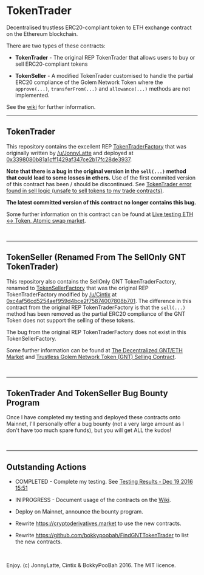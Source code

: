 # TokenTrader
Decentralised trustless ERC20-compliant token to ETH exchange contract on the Ethereum blockchain.

There are two types of these contracts:

* **TokenTrader** - The original REP TokenTrader that allows users to buy or sell ERC20-compliant tokens

* **TokenSeller** - A modified TokenTrader customised to handle the partial ERC20 compliance of the Golem Network Token where the `approve(...)`, `transferFrom(...)` and `allowance(...)` methods are not implemented.

See the [wiki](https://github.com/bokkypoobah/TokenTrader/wiki) for further information.

---

## TokenTrader

This repository contains the excellent REP [TokenTraderFactory](https://github.com/bokkypoobah/TokenTrader/blob/master/contracts/TokenTraderFactory.sol) that was originally written by [/u/JonnyLatte](https://www.reddit.com/user/JonnyLatte) and deployed at [0x3398080b81a1cff1429af347ce2b17fc28de3937](https://etherscan.io/address/0x3398080b81a1cff1429af347ce2b17fc28de3937#code). 

**Note that there is a bug in the original version in the `sell(...)` method that could lead to some losses in ethers.** Use of the first commited version of this contract has been / should be discontinued. See [TokenTrader error found in sell logic (unsafe to sell tokens to my trade contracts)](https://www.reddit.com/r/reptrader/comments/5i3wrt/tokentrader_error_found_in_sell_logic_unsafe_to/). 

**The latest committed version of this contract no longer contains this bug.**

Some further information on this contract can be found at [Live testing ETH <-> Token, Atomic swap market](https://www.reddit.com/r/ethtrader/comments/56ajll/live_testing_eth_token_atomic_swap_market/).

<br />

---

## TokenSeller (Renamed From The SellOnly GNT TokenTrader)

This repository also contains the SellOnly GNT TokenTraderFactory, renamed to [TokenSellerFactory](https://github.com/bokkypoobah/TokenTrader/blob/master/contracts/TokenSellerFactory.sol) that was the original REP TokenTraderFactory modified by [/u/Cintix](https://www.reddit.com/user/cintix) at [0xc4af56cd5254aef959d4bce2f75874007808b701](https://etherscan.io/address/0xc4af56cd5254aef959d4bce2f75874007808b701#code). The difference in this contract from the original REP TokenTraderFactory is that the `sell(...)` method has been removed as the partial ERC20 compliance of the GNT Token does not support the selling of these tokens. 

The bug from the original REP TokenTraderFactory does not exist in this TokenSellerFactory. 

Some further information can be found at [The Decentralized GNT/ETH Market](https://www.reddit.com/r/ethtrader/comments/5d455f/the_decentralized_gnteth_market/) and [Trustless Golem Network Token (GNT) Selling Contract](https://www.bokconsulting.com.au/blog/trustless-token-selling-contract/).

<br />

---

## TokenTrader And TokenSeller Bug Bounty Program

Once I have completed my testing and deployed these contracts onto Mainnet, I'll personally offer a bug bounty (not a very large amount as I don't have too much spare funds), but you will get ALL the kudos!


<br />

---

## Outstanding Actions

* COMPLETED - Complete my testing. See [Testing Results ‐ Dec 19 2016 15:51](https://github.com/bokkypoobah/TokenTrader/wiki/Testing-Results-%E2%80%90-Dec-19-2016-15:51)

* IN PROGRESS - Document usage of the contracts on the [Wiki](https://github.com/bokkypoobah/TokenTrader/wiki).

* Deploy on Mainnet, announce the bounty program.

* Rewrite https://cryptoderivatives.market to use the new contracts.

* Rewrite https://github.com/bokkypoobah/FindGNTTokenTrader to list the new contracts.

<br />

Enjoy. (c) JonnyLatte, Cintix &amp; BokkyPooBah 2016. The MIT licence.
